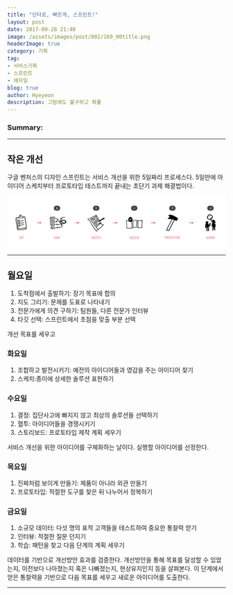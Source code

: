 ```yaml
---
title: "단타로, 빠르게, 스프린트!"
layout: post
date: 2017-09-28 21:40
image: /assets/images/post/002/169_00title.png
headerImage: true
category: 기획
tag:
- 서비스기획
- 스프린트
- 애자일
blog: true
author: Hyeyeon
description: 그럼에도 불구하고 확률
---
```


### Summary:



---

## 작은 개선

구글 벤처스의 디자인 스프린트는 서비스 개선을 위한 5일짜리 프로세스다.
5일만에 아이디어 스케치부터 프로토타입 테스트까지 끝내는 초단기 과제 해결법이다.

![pic1](/assets/images/post/002/178_01.png)

---

## 월요일

1. 도착점에서 출발하기: 장기 목표에 합의
2. 지도 그리기: 문제를 도표로 나타내기
3. 전문가에게 의견 구하기: 팀원들, 다른 전문가 인터뷰
4. 타깃 선택: 스프린트에서 초점을 맞출 부분 선택

개선 목표를 세우고

### 화요일

1. 조합하고 발전시키기: 예전의 아이디어들과 영감을 주는 아이디어 찾기
2. 스케치:종이에 상세한 솔루션 표현하기


### 수요일

1. 결정: 집단사고에 빠지지 않고 최상의 솔루션들 선택하기
2. 혈투: 아이디어들을 경쟁시키기
3. 스토리보드: 프로토타입 제작 계획 세우기

서비스 개선을 위한 아이디어를 구체화하는 날이다. 실행할 아이디어를 선정한다.

### 목요일

1. 진짜처럼 보이게 만들기: 제품이 아니라 외관 만들기
2. 프로토타입: 적절한 도구를 찾은 뒤 나누어서 정복하기

### 금요일

1. 소규모 데이터: 다섯 명의 표적 고객들을 테스트하여 중요한 통찰력 얻기
2. 인터뷰: 적절한 질문 던지기
3. 학습: 패턴을 찾고 다음 단계의 계획 세우기

데이터를 기반으로 개선방안 효과를 검증한다. 개선방안을 통해 목표를 달성할  수 있었는지, 이전보다 나아졌는지 혹은 나빠졌는지, 현상유지인지 등을 살펴본다. 이 단계에서 얻은 통찰력을 기반으로 다음 목표를 세우고 새로운 아이디어를 도출한다.

---
